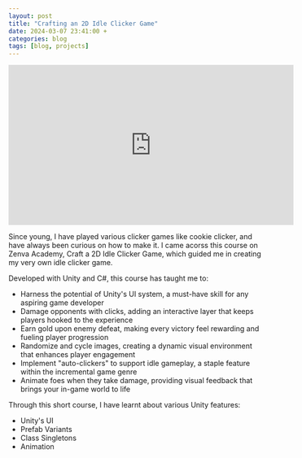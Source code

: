 ```yaml
---
layout: post
title: "Crafting an 2D Idle Clicker Game"
date: 2024-03-07 23:41:00 +
categories: blog
tags: [blog, projects]
---
```


<iframe width="560" height="315" src="https://www.youtube.com/embed/iLeVX-cDGEo?si=alWe3nGZ3nQIyYjf" title="YouTube video player" frameborder="0" allow="accelerometer; autoplay; clipboard-write; encrypted-media; gyroscope; picture-in-picture; web-share" allowfullscreen></iframe>

Since young, I have played various clicker games like cookie clicker, and have always been curious on how to make it. I came acorss this course on Zenva Academy, Craft a 2D Idle Clicker Game, which guided me in creating my very own idle clicker game.

Developed with Unity and C#, this course has taught me to:

- Harness the potential of Unity's UI system, a must-have skill for any aspiring game developer
- Damage opponents with clicks, adding an interactive layer that keeps players hooked to the experience
- Earn gold upon enemy defeat, making every victory feel rewarding and fueling player progression
- Randomize and cycle images, creating a dynamic visual environment that enhances player engagement
- Implement "auto-clickers" to support idle gameplay, a staple feature within the incremental game genre
- Animate foes when they take damage, providing visual feedback that brings your in-game world to life

Through this short course, I have learnt about various Unity features:

- Unity's UI
- Prefab Variants
- Class Singletons
- Animation
